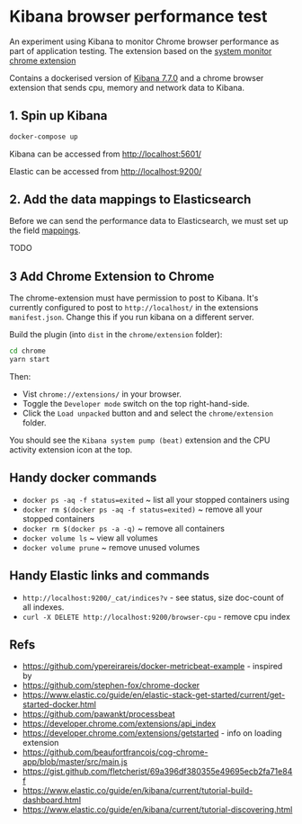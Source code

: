 # Kibana browser performance test

An experiment using Kibana to monitor Chrome browser performance as part of application testing. The extension based on the [system monitor chrome extension](https://chrome.google.com/webstore/detail/system-monitor/ecmlflnkenbdjfocclindonmigndecla)

Contains a dockerised version of [Kibana 7.7.0](https://www.elastic.co/kibana) and a chrome browser extension that sends cpu, memory and network data to Kibana.


## 1. Spin up Kibana
 
``` bash
docker-compose up
```

Kibana can be accessed from [http://localhost:5601/](http://localhost:5601/)

Elastic can be accessed from [http://localhost:9200/](http://localhost:9200/)

## 2. Add the data mappings to Elasticsearch 

Before we can send the performance data to Elasticsearch, we must set up the field [mappings](https://www.elastic.co/guide/en/elasticsearch/reference/7.7/mapping.html).

TODO

## 3 Add Chrome Extension to Chrome

The chrome-extension must have permission to post to Kibana.  It's currently configured to post to ```http://localhost/``` in the extensions ```manifest.json```. Change this if you run kibana on a different server.

Build the plugin (into ```dist``` in the ```chrome/extension``` folder):

```bash
cd chrome
yarn start 
``` 

Then:

* Vist ```chrome://extensions/``` in your browser.  
* Toggle the ```Developer mode``` switch on the top right-hand-side.
* Click the ```Load unpacked``` button and and select the ```chrome/extension``` folder.

You should see the ```Kibana system pump (beat)``` extension and the CPU activity extension icon at the top. 

## Handy docker commands

* `docker ps -aq -f status=exited` ~ list all your stopped containers using
* `docker rm $(docker ps -aq -f status=exited)` ~ remove all your stopped containers
* `docker rm $(docker ps -a -q)` ~ remove all containers
* `docker volume ls` ~ view all volumes
* `docker volume prune` ~ remove unused volumes

## Handy Elastic links and commands

* ```http://localhost:9200/_cat/indices?v``` - see status, size doc-count of all indexes.
* ```curl -X DELETE http://localhost:9200/browser-cpu``` - remove cpu index

## Refs

* https://github.com/ypereirareis/docker-metricbeat-example - inspired by 
* https://github.com/stephen-fox/chrome-docker
* https://www.elastic.co/guide/en/elastic-stack-get-started/current/get-started-docker.html
* https://github.com/pawankt/processbeat
* https://developer.chrome.com/extensions/api_index
* https://developer.chrome.com/extensions/getstarted - info on loading extension
* https://github.com/beaufortfrancois/cog-chrome-app/blob/master/src/main.js
* https://gist.github.com/fletcherist/69a396df380355e49695ecb2fa71e84f
* https://www.elastic.co/guide/en/kibana/current/tutorial-build-dashboard.html
* https://www.elastic.co/guide/en/kibana/current/tutorial-discovering.html
